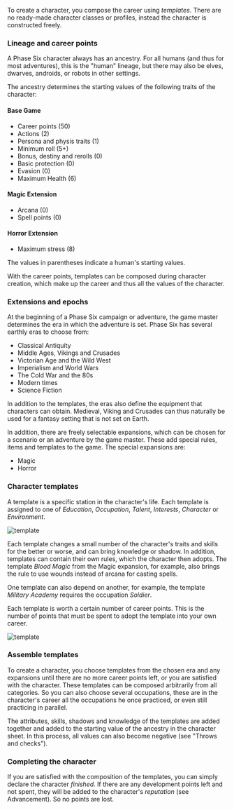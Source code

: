 To create a character, you compose the career using *templates*. There are no ready-made character classes or profiles, instead the character is constructed freely.

### Lineage and career points

A Phase Six character always has an ancestry. For all humans (and thus for most adventures), this is the "human" lineage, but there may also be elves, dwarves, androids, or robots in other settings.

The ancestry determines the starting values of the following traits of the character:

#### Base Game

* Career points (50)
* Actions (2)
* Persona and physis traits (1)
* Minimum roll (5+)
* Bonus, destiny and rerolls (0)
* Basic protection (0)
* Evasion (0)
* Maximum Health (6)

#### Magic Extension

* Arcana (0)
* Spell points (0)

#### Horror Extension

* Maximum stress (8)

The values in parentheses indicate a human's starting values.

With the career points, templates can be composed during character creation, which make up the career and thus all the values of the character.

### Extensions and epochs

At the beginning of a Phase Six campaign or adventure, the game master determines the era in which the adventure is set. Phase Six has several earthly eras to choose from:

* Classical Antiquity
* Middle Ages, Vikings and Crusades
* Victorian Age and the Wild West
* Imperialism and World Wars
* The Cold War and the 80s
* Modern times
* Science Fiction

In addition to the templates, the eras also define the equipment that characters can obtain. Medieval, Viking and Crusades can thus naturally be used for a fantasy setting that is not set on Earth.

In addition, there are freely selectable expansions, which can be chosen for a scenario or an adventure by the game master. These add special rules, items and templates to the game. The special expansions are:

* Magic
* Horror

### Character templates

A template is a specific station in the character's life. Each template is assigned to one of *Education*, *Occupation*, *Talent*, *Interests*, *Character* or *Environment*. 

![template](img/template.png "template")

Each template changes a small number of the character's traits and skills for the better or worse, and can bring knowledge or shadow. In addition, templates can contain their own rules, which the character then adopts. The 
template *Blood Magic* from the Magic expansion, for example, also brings the rule to use wounds instead of arcana for casting spells. 

One template can also depend on another, for example, the template *Military Academy* requires the occupation *Soldier*.

Each template is worth a certain number of career points. This is the number of points that must be spent to adopt the template into your own career. 

![template](img/template1.png "template")

### Assemble templates

To create a character, you choose templates from the chosen era and any expansions until there are no more career points left, or you are satisfied with the character. These templates can be composed arbitrarily from all categories. So you can also choose several occupations, these are in the character's career all the occupations he once practiced, or even still practicing in parallel. 

The attributes, skills, shadows and knowledge of the templates are added together and added to the starting value of the ancestry in the character sheet. In this process, all values can also become negative (see "Throws and checks").

### Completing the character

If you are satisfied with the composition of the templates, you can simply declare the character *finished*. If there are any development points left and not spent, they will be added to the character's *reputation* (see Advancement). So no points are lost.
